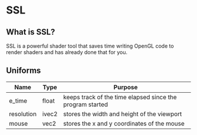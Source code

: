 # SSL

## What is SSL?
SSL is a powerful shader tool that saves time writing OpenGL code to render shaders
and has already done that for you.

## Uniforms
|    Name    |  Type |  Purpose                                                  | 
| ---------- | ------| --------------------------------------------------------- |
|   e_time   | float | keeps track of the time elapsed since the program started |
| resolution | ivec2 | stores the width and height of the viewport               |
|   mouse    |  vec2 | stores the x and y coordinates of the mouse               |
